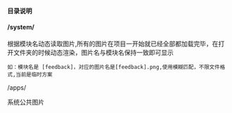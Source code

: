 #### 目录说明

#### /system/

根据模块名动态读取图片,所有的图片在项目一开始就已经全部都加载完毕，在打开文件夹的时候动态渲染，图片名与模块名保持一致即可显示

```
如：模块名是 [feedback]，对应的图片名是[feedback].png,使用模糊匹配，不限文件格式,当前是临时方案
```

/apps/

系统公共图片